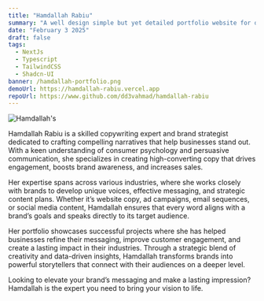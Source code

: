 ```yaml
---
title: "Hamdallah Rabiu"
summary: "A well design simple but yet detailed portfolio website for one of my clients - Hamdallah A. Rabiu."
date: "February 3 2025"
draft: false
tags:
  - NextJs
  - Typescript
  - TailwindCSS
  - Shadcn-UI
banner: /hamdallah-portfolio.png
demoUrl: https://hamdallah-rabiu.vercel.app
repoUrl: https://www.github.com/dd3vahmad/hamdallah-rabiu
---
```


![Hamdallah's](/hamdallah-portfolio.png)

Hamdallah Rabiu is a skilled copywriting expert and brand strategist dedicated to crafting compelling narratives that help businesses stand out. With a keen understanding of consumer psychology and persuasive communication, she specializes in creating high-converting copy that drives engagement, boosts brand awareness, and increases sales.

Her expertise spans across various industries, where she works closely with brands to develop unique voices, effective messaging, and strategic content plans. Whether it’s website copy, ad campaigns, email sequences, or social media content, Hamdallah ensures that every word aligns with a brand’s goals and speaks directly to its target audience.

Her portfolio showcases successful projects where she has helped businesses refine their messaging, improve customer engagement, and create a lasting impact in their industries. Through a strategic blend of creativity and data-driven insights, Hamdallah transforms brands into powerful storytellers that connect with their audiences on a deeper level.

Looking to elevate your brand’s messaging and make a lasting impression? Hamdallah is the expert you need to bring your vision to life.
